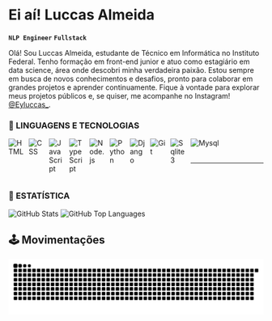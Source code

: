 # Ei aí! Luccas Almeida

**`NLP Engineer`** **`Fullstack`**

Olá! Sou Luccas Almeida, estudante de Técnico em Informática no Instituto Federal. Tenho formação em front-end junior e atuo como estagiário em data science, área onde descobri minha verdadeira paixão. Estou sempre em busca de novos conhecimentos e desafios, pronto para colaborar em grandes projetos e aprender continuamente. Fique à vontade para explorar meus projetos públicos e, se quiser, me acompanhe no Instagram!  [@Eyluccas_](https://www.instagram.com/eyluccas_/).

### 🖤 LINGUAGENS E TECNOLOGIAS 

<img 
    align="left" 
    alt="HTML"
    title="HTML" 
    width="30px" 
    style="padding-right: 10px;" 
    src="https://cdn.jsdelivr.net/gh/devicons/devicon@latest/icons/html5/html5-original.svg" 
/>
<img 
    align="left" 
    alt="CSS" 
    title="CSS"
    width="30px" 
    style="padding-right: 10px;" 
    src="https://cdn.jsdelivr.net/gh/devicons/devicon@latest/icons/css3/css3-original.svg" 
/>
<img 
    align="left" 
    alt="JavaScript" 
    title="JavaScript"
    width="30px" 
    style="padding-right: 10px;" 
    src="https://cdn.jsdelivr.net/gh/devicons/devicon@latest/icons/javascript/javascript-original.svg" 
/>
<img 
    align="left" 
    alt="TypeScript" 
    title="TypeScript"
    width="30px" 
    style="padding-right: 10px;" 
    src="https://www.vectorlogo.zone/logos/typescriptlang/typescriptlang-icon.svg"
/>
<img 
    align="left" 
    alt="Node.js" 
    title="Node.JS"
    width="30px" 
    style="padding-right: 10px;" 
    src="https://github.com/user-attachments/assets/a9fde323-e7e2-4ced-9d76-6ab73dba2217"
/>
<img 
    align="left" 
    alt="Python" 
    title="Python"
    width="30px" 
    style="padding-right: 10px;" 
    src="https://cdn.jsdelivr.net/gh/devicons/devicon@latest/icons/python/python-original.svg" 
/>
<img 
    align="left" 
    alt="Django"
    title="Django" 
    width="30px" 
    style="padding-right: 10px;" 
    src="https://www.vectorlogo.zone/logos/djangoproject/djangoproject-icon.svg" 
/>
<img 
    align="left" 
    alt="Git" 
    title="Git"
    width="30px" 
    style="padding-right: 10px;" 
    src="https://cdn.jsdelivr.net/gh/devicons/devicon@latest/icons/git/git-original.svg" 
/>
<img 
    align="left" 
    alt="Sqlite3" 
    title="Sqlite3"
    width="30px" 
    style="padding-right: 10px;" 
    src="https://www.vectorlogo.zone/logos/sqlite/sqlite-icon.svg" 
/>
<img 
    align="left" 
    alt="Mysql" 
    title="Mysql"
    width="60px" 
    style="padding-right: 10px;" 
    src="https://www.vectorlogo.zone/logos/mysql/mysql-ar21.svg" 
/>

<br/>
<br>

---
</br>

### 🎩 ESTATÍSTICA 

<p align="left">
  <img 
    alt="GitHub Stats" 
    height="150"
    src="https://github-readme-stats.vercel.app/api?username=Ey-Luccas&show_icons=true&theme=blueberry&include_all_commits=true&locale=pt-br" 
  />
  <img 
    alt="GitHub Top Languages" 
    height="150" 
    src="https://github-readme-stats.vercel.app/api/top-langs/?username=Ey-Luccas&theme=blueberry&layout=compact&custom_title=Tecnologias&langs_count=9" 
  />
</p>
<p align="left">
    
  ## 🕹 Movimentações
  <picture>
    <source media="(prefers-color-scheme: dark)" srcset="https://raw.githubusercontent.com/ey-luccas/ey-luccas/output/github-contribution-grid-snake-dark.svg">
    <source media="(prefers-color-scheme: light)" srcset="https://raw.githubusercontent.com/ey-luccas/ey-luccas/output/github-contribution-grid-snake.svg">
    <img alt="github contribution grid snake animation" src="https://raw.githubusercontent.com/ey-luccas/ey-luccas/output/github-contribution-grid-snake.svg">
  </picture>
</p>

